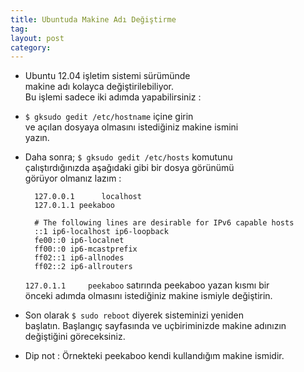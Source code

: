 ```yaml
---
title: Ubuntuda Makine Adı Değiştirme
tag:  
layout: post
category:  
---
```


- Ubuntu 12.04 işletim sistemi sürümünde  
makine adı kolayca değiştirilebiliyor.  
Bu işlemi sadece iki adımda yapabilirsiniz :  

- `$ gksudo gedit /etc/hostname` içine girin  
ve açılan dosyaya olmasını istediğiniz makine ismini  
yazın.  

- Daha sonra; `$ gksudo gedit /etc/hosts` komutunu  
çalıştırdığınızda aşağıdaki gibi bir dosya görünümü  
görüyor olmanız lazım :

        127.0.0.1      localhost  
        127.0.1.1 peekaboo
        
        # The following lines are desirable for IPv6 capable hosts
        ::1 ip6-localhost ip6-loopback
        fe00::0 ip6-localnet
        ff00::0 ip6-mcastprefix
        ff02::1 ip6-allnodes
        ff02::2 ip6-allrouters
        
  `127.0.1.1     peekaboo` satırında peekaboo yazan kısmı bir  
  önceki adımda olmasını istediğiniz makine ismiyle değiştirin.  
  
- Son olarak `$ sudo reboot` diyerek sisteminizi yeniden  
başlatın. Başlangıç sayfasında ve uçbiriminizde makine adınızın  
değiştiğini göreceksiniz.  

- Dip not : Örnekteki peekaboo kendi kullandığım makine ismidir.
